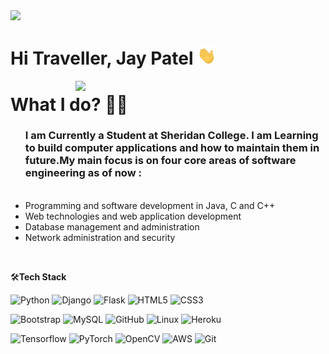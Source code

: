 <img src="https://github.com/ashutosh1919/ashutosh1919/blob/master/linkedin_banner.png" />

<h1>Hi Traveller, Jay Patel </a><img src="https://raw.githubusercontent.com/ABSphreak/ABSphreak/master/gifs/Hi.gif" width="30px"></h1>

<img align='right' src="https://github.com/rajaprerak/rajaprerak/raw/master/developer.gif" width="400" />
<h1>What I do? 👨‍💻</h1>



<ul> 
<h3>I am Currently a Student at Sheridan College. I am Learning to build computer applications and how to maintain them in future.My main focus is on four core areas of software engineering as of now :</h3>
</br>
<li>Programming and software development in Java, C and C++</li>
<li>Web technologies and web application development</li>
<li>Database management and administration</li>
<li>Network administration and security</li>
</ul>
</br>

🛠**Tech Stack**
</br>

![Python](https://img.shields.io/badge/-Python-000000?style=flat&logo=python)
![Django](https://img.shields.io/badge/-Django-000000?style=flat&logo=Django)
![Flask](https://img.shields.io/badge/-Flask-000000?style=flat&logo=Flask)
![HTML5](https://img.shields.io/badge/-HTML5-000000?style=flat&logo=HTML5)
![CSS3](https://img.shields.io/badge/-CSS3-000000?style=flat&logo=CSS3)

![Bootstrap](https://img.shields.io/badge/-Bootstrap-000000?style=flat&logo=bootstrap)
![MySQL](https://img.shields.io/badge/-MySQL-000000?style=flat&logo=MySQL)
![GitHub](https://img.shields.io/badge/-GitHub-000000?style=flat&logo=github&logoColor=FFFFFF)
![Linux](https://img.shields.io/badge/-Linux-000000?style=flat&logo=linux&logoColor=FCC624)
![Heroku](https://img.shields.io/badge/-Heroku-000000?style=flat&logo=heroku)

![Tensorflow](https://img.shields.io/badge/-Tensorflow-000000?style=flat&logo=tensorflow)
![PyTorch](https://img.shields.io/badge/-PyTorch-000000?style=flat&logo=pytorch)
![OpenCV](https://img.shields.io/badge/-OpenCV-000000?style=flat&logo=opencv)
![AWS](https://img.shields.io/badge/AWS-000000?style=flat-square&logo=amazon-aws)
![Git](https://img.shields.io/badge/-Git-000000?style=flat&logo=git&logoColor=F05032)
